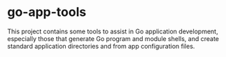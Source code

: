# go-app-tools
This project contains some tools to assist in Go application development,
especially those that generate Go program and module shells, and create 
standard application directories and from app configuration files.
